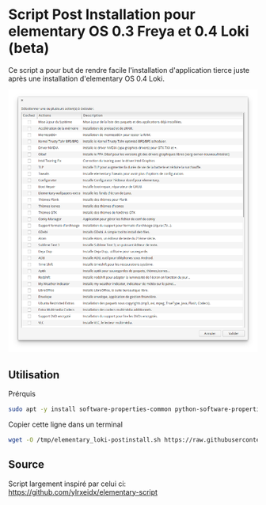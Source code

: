 # Script Post Installation pour elementary OS 0.3 Freya et 0.4 Loki (beta)

Ce script a pour but de rendre facile l'installation d'application tierce juste après une installation
d'elementary OS 0.4 Loki.

![Screenshot](elementary-postinstall.png)

## Utilisation

Prérquis

```bash
sudo apt -y install software-properties-common python-software-properties
``` 

Copier cette ligne dans un terminal

```bash
wget -O /tmp/elementary_loki-postinstall.sh https://raw.githubusercontent.com/Devil505/elementaryos-postinstall/master/elementary_loki-postinstall.sh && chmod +x /tmp/elementary_loki-postinstall.sh && /tmp/elementary_loki-postinstall.sh
``` 

## Source
Script largement inspiré par celui ci:
https://github.com/ylrxeidx/elementary-script
